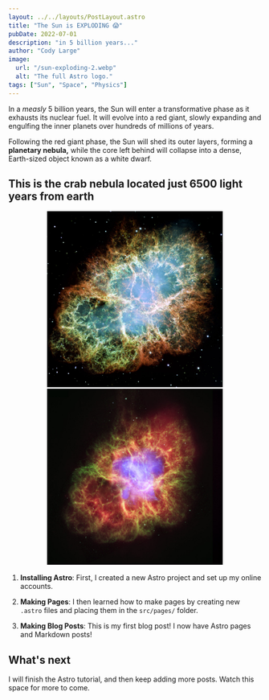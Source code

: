 ```yaml
---
layout: ../../layouts/PostLayout.astro
title: "The Sun is EXPLODING 😱"
pubDate: 2022-07-01
description: "in 5 billion years..."
author: "Cody Large"
image:
  url: "/sun-exploding-2.webp"
  alt: "The full Astro logo."
tags: ["Sun", "Space", "Physics"]
---
```


In a _measly_ 5 billion years, the Sun will enter a transformative phase as it exhausts its nuclear fuel. It will evolve into a red giant, slowly expanding and engulfing the inner planets over hundreds of millions of years.

Following the red giant phase, the Sun will shed its outer layers, forming a **planetary nebula,** while the core left behind will collapse into a dense, Earth-sized object known as a white dwarf.

## This is the crab nebula located just 6500 light years from earth

<div style="text-align:center;">
  <img src="/public/crab-nebula.jpg" alt="Image Alt Text" width="350">
  <img src="/public/crab-nebula-xray.jpg" alt="Image Alt Text" width="350" height="350">
</div>

1. **Installing Astro**: First, I created a new Astro project and set up my online accounts.

2. **Making Pages**: I then learned how to make pages by creating new `.astro` files and placing them in the `src/pages/` folder.

3. **Making Blog Posts**: This is my first blog post! I now have Astro pages and Markdown posts!

## What's next

I will finish the Astro tutorial, and then keep adding more posts. Watch this space for more to come.
